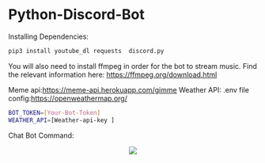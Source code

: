 # Python-Discord-Bot

Installing Dependencies:
```bash
pip3 install youtube_dl requests  discord.py
```
You will also need to install ffmpeg in order for the bot to stream music. Find the relevant information here: https://ffmpeg.org/download.html


Meme api:https://meme-api.herokuapp.com/gimme
Weather API:
.env file config:https://openweathermap.org/
```bash
BOT_TOKEN=[Your-Bot-Token]
WEATHER_API=[Weather-api-key ]
```
Chat Bot Command:
<p align="center">
  <img src="./cover.jpg"/>
</p>
